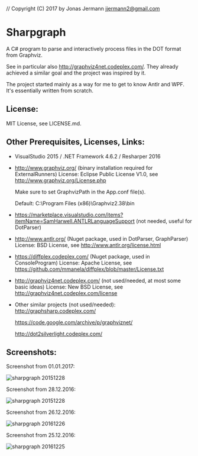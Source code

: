 // Copyright (C) 2017 by Jonas Jermann <jjermann2@gmail.com>

Sharpgraph
==========

A C# program to parse and interactively process files in the DOT format from Graphviz.

See in particular also http://graphviz4net.codeplex.com/.
They already achieved a similar goal and the project was inspired by it.

The project started mainly as a way for me to get to know Antlr and WPF.
It's essentially written from scratch.


License:
--------
MIT License, see LICENSE.md.


Other Prerequisites, Licenses, Links:
-------------------------------------
- VisualStudio 2015 / .NET Framework 4.6.2 / Resharper 2016

- http://www.graphviz.org/ (binary installation required for ExternalRunners)
  License: Eclipse Public License V1.0, see http://www.graphviz.org/License.php

  Make sure to set GraphvizPath in the App.conf file(s).

  Default: C:\Program Files (x86)\Graphviz2.38\bin

- https://marketplace.visualstudio.com/items?itemName=SamHarwell.ANTLRLanguageSupport (not needed, useful for DotParser)

- http://www.antlr.org/ (Nuget package, used in DotParser, GraphParser)
  License: BSD License, see http://www.antlr.org/license.html

- https://diffplex.codeplex.com/ (Nuget package, used in ConsoleProgram)
  License: Apache License, see https://github.com/mmanela/diffplex/blob/master/License.txt

- http://graphviz4net.codeplex.com/ (not used/needed, at most some basic ideas)
  License: New BSD License, see http://graphviz4net.codeplex.com/license

- Other similar projects (not used/needed):
  http://graphsharp.codeplex.com/
  
  https://code.google.com/archive/p/graphviznet/
  
  http://dot2silverlight.codeplex.com/


Screenshots:
------------

Screenshot from 01.01.2017:

![sharpgraph 20151228](https://cloud.githubusercontent.com/assets/1377808/21582909/59e80cc6-d069-11e6-8c41-53943c27dcd1.png)

Screenshot from 28.12.2016:

![sharpgraph 20151228](https://cloud.githubusercontent.com/assets/1377808/21525059/e97322ce-cd1a-11e6-815e-a271bcb4aa9f.png)

Screenshot from 26.12.2016:

![sharpgraph 20161226](https://cloud.githubusercontent.com/assets/1377808/21485976/43a80bee-cbac-11e6-9cb3-64855dd6286c.png)

Screenshot from 25.12.2016:

![sharpgraph 20161225](https://cloud.githubusercontent.com/assets/1377808/21469092/0a97e0f0-ca39-11e6-95a5-92e2536b1201.png)
